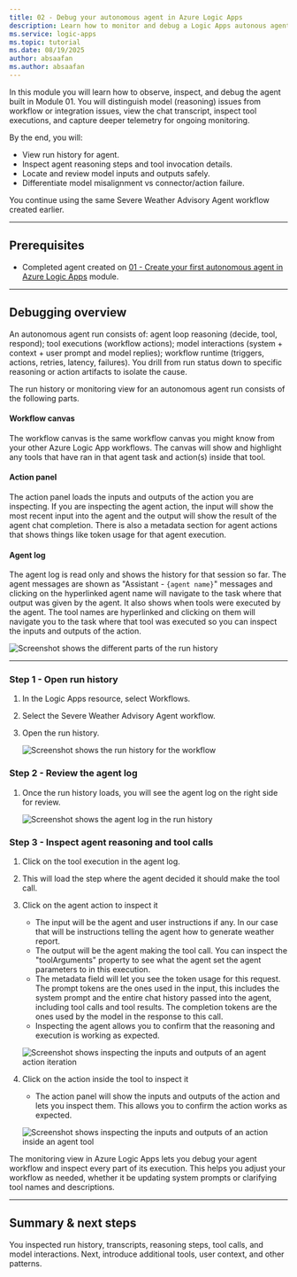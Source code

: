 ```yaml
--- 
title: 02 - Debug your autonomous agent in Azure Logic Apps
description: Learn how to monitor and debug a Logic Apps autonous agent using run history, tool calls, and model inputs/outputs.
ms.service: logic-apps
ms.topic: tutorial
ms.date: 08/19/2025
author: absaafan
ms.author: absaafan
---
```


In this module you will learn how to observe, inspect, and debug the agent built in Module 01. You will distinguish model (reasoning) issues from workflow or integration issues, view the chat transcript, inspect tool executions, and capture deeper telemetry for ongoing monitoring.

By the end, you will:
- View run history for agent.
- Inspect agent reasoning steps and tool invocation details.
- Locate and review model inputs and outputs safely.
- Differentiate model misalignment vs connector/action failure.

You continue using the same Severe Weather Advisory Agent workflow created earlier.

---

## Prerequisites
- Completed agent created on [01 - Create your first autonomous agent in Azure Logic Apps](./01-create-first-autonomous-agent.md) module.

---

## Debugging overview
An autonomous agent run consists of: agent loop reasoning (decide, tool, respond); tool executions (workflow actions); model interactions (system + context + user prompt and model replies); workflow runtime (triggers, actions, retries, latency, failures). You drill from run status down to specific reasoning or action artifacts to isolate the cause.

The run history or monitoring view for an autonomous agent run consists of the following parts.

#### Workflow canvas
The workflow canvas is the same workflow canvas you might know from your other Azure Logic App workflows. The canvas will show and highlight any tools that have ran in that agent task and action(s) inside that tool.

#### Action panel
The action panel loads the inputs and outputs of the action you are inspecting. If you are inspecting the agent action, the input will show the most recent input into the agent and the output will show the result of the agent chat completion. There is also a metadata section for agent actions that shows things like token usage for that agent execution.

#### Agent log
The agent log is read only and shows the history for that session so far. The agent messages are shown as "Assistant - `{agent name}`" messages and clicking on the hyperlinked agent name will navigate to the task where that output was given by the agent.
It also shows when tools were executed by the agent. The tool names are hyperlinked and clicking on them will navigate you to the task where that tool was executed so you can inspect the inputs and outputs of the action.

![Screenshot shows the different parts of the run history](media/02-debug-agent/run-history-overview.png)

---

### Step 1 - Open run history
1. In the Logic Apps resource, select Workflows.
1. Select the Severe Weather Advisory Agent workflow.
1. Open the run history.

    ![Screenshot shows the run history for the workflow](media/02-debug-agent/logicapp-run-history.png)

### Step 2 - Review the agent log
1. Once the run history loads, you will see the agent log on the right side for review.

    ![Screenshot shows the agent log in the run history](media/02-debug-agent/run-history-task-timeline.png)

### Step 3 - Inspect agent reasoning and tool calls
1. Click on the tool execution in the agent log.
1. This will load the step where the agent decided it should make the tool call.
1. Click on the agent action to inspect it
    - The input will be the agent and user instructions if any. In our case that will be instructions telling the agent how to generate weather report.
    - The output will be the agent making the tool call. You can inspect the "toolArguments" property to see what the agent set the agent parameters to in this execution.
    - The metadata field will let you see the token usage for this request. The prompt tokens are the ones used in the input, this includes the system prompt and the entire chat history passed into the agent, including tool calls and tool results. The completion tokens are the ones used by the model in the response to this call.
    - Inspecting the agent allows you to confirm that the reasoning and execution is working as expected.

    ![Screenshot shows inspecting the inputs and outputs of an agent action iteration](media/02-debug-agent/inspect-agent-outputs.png)

1. Click on the action inside the tool to inspect it
    - The action panel will show the inputs and outputs of the action and lets you inspect them. This allows you to confirm the action works as expected.

    ![Screenshot shows inspecting the inputs and outputs of an action inside an agent tool](media/02-debug-agent/inspect-tool-actions.png)

The monitoring view in Azure Logic Apps lets you debug your agent workflow and inspect every part of its execution. This helps you adjust your workflow as needed, whether it be updating system prompts or clarifying tool names and descriptions.

---

## Summary & next steps
You inspected run history, transcripts, reasoning steps, tool calls, and model interactions. Next, introduce additional tools, user context, and other patterns.
